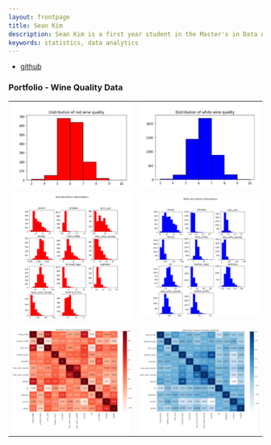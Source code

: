 ```yaml
---
layout: frontpage
title: Sean Kim
description: Sean Kim is a first year student in the Master's in Data Analytics program at the George Washington University.
keywords: statistics, data analytics
---
```


<div class="navbar">
  <div class="navbar-inner">
      <ul class="nav">
          <li><a href="https://github.com/skim658">github</a></li>
      </ul>
  </div>
</div>

### <a name="Portfolio"></a>Portfolio - Wine Quality Data

<table class="wide">
<tr>
  <td class="middle">
    <img src="assets/publpics/Screenshot 2020-12-13 134706.png"/>
  </td>
  <td class="right">
    <img src="assets/publpics/Screenshot 2020-12-13 134722.png"/>
  </td>
</tr>
<tr>
  <td class="left">
    <img src="assets/publpics/Screenshot 2020-12-13 134741.png"/>
  </td>
  <td class="right">
    <img src="assets/publpics/Screenshot 2020-12-13 134758.png"/>
  </td>
</tr>
<tr>
  <td class="left">
    <img src="assets/publpics/Screenshot 2020-12-13 134814.png"/>
  </td>
  <td class="right">
    <img src="assets/publpics/Screenshot 2020-12-13 134833.png"/>
  </td>
</tr>
</table>


